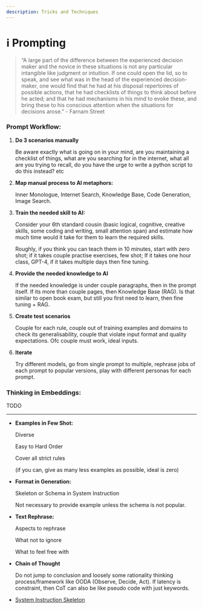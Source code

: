 ```yaml
---
description: Tricks and Techniques
---
```


# ℹ Prompting

> “A large part of the difference between the experienced decision maker and the novice in these situations is not any particular intangible like judgment or intuition. If one could open the lid, so to speak, and see what was in the head of the experienced decision-maker, one would find that he had at his disposal repertoires of possible actions, that he had checklists of things to think about before he acted; and that he had mechanisms in his mind to evoke these, and bring these to his conscious attention when the situations for decisions arose.” - Farnam Street



### **Prompt Workflow:**

1.  **Do 3 scenarios manually**

    Be aware exactly what is going on in your mind, are you maintaining a checklist of things, what are you searching for in the internet, what all are you trying to recall, do you have the urge to write a python script to do this instead? etc
2.  **Map manual process to AI metaphors:**

    Inner Monologue, Internet Search, Knowledge Base, Code Generation, Image Search.
3.  **Train the needed skill to AI:**

    Consider your 6th standard cousin (basic logical, cognitive, creative skills, some coding and writing, small attention span) and estimate how much time would it take for them to learn the required skills.

    Roughly, if you think you can teach them in 10 minutes, start with zero shot; if it takes couple practise exercises, few shot; If it takes one hour class, GPT-4, if it takes multiple days then fine tuning.
4.  **Provide the needed knowledge to AI**

    If the needed knowledge is under couple paragraphs, then in the prompt itself. If its more than couple pages, then Knowledge Base (RAG). Is that similar to open book exam, but still you first need to learn, then fine tuning + RAG.
5.  **Create test scenarios**

    Couple for each rule, couple out of training examples and domains to check its generalisability, couple that violate input format and quality expectations. Ofc couple must work, ideal inputs.
6.  **Iterate**

    Try different models, go from single prompt to multiple, rephrase jobs of each prompt to popular versions, play with different personas for each prompt.



### Thinking in Embeddings:

TODO



***

*   **Examples in Few Shot:**

    Diverse

    Easy to Hard Order

    Cover all strict rules

    (if you can, give as many less examples as possible, ideal is zero)
*   **Format in Generation:**

    Skeleton or Schema in System Instruction

    Not necessary to provide example unless the schema is not popular.
*   **Text Rephrase:**

    Aspects to rephrase

    What not to ignore

    What to feel free with
*   **Chain of Thought**

    Do not jump to conclusion and loosely some rationality thinking process/framework like OODA (Observe, Decide, Act). If latency is constraint, then CoT can also be like pseudo code with just keywords.
* [System Instruction Skeleton](https://mitenmit.github.io/gpt/)
